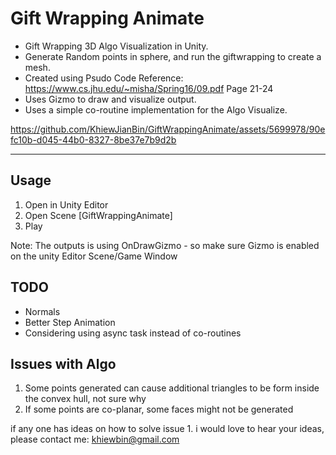 # Gift Wrapping Animate
- Gift Wrapping 3D Algo Visualization in Unity.
- Generate Random points in sphere, and run the giftwrapping to create a mesh.
- Created using Psudo Code Reference: https://www.cs.jhu.edu/~misha/Spring16/09.pdf Page 21-24
- Uses Gizmo to draw and visualize output.
- Uses a simple co-routine implementation for the Algo Visualize.

https://github.com/KhiewJianBin/GiftWrappingAnimate/assets/5699978/90efc10b-d045-44b0-8327-8be37e7b9d2b

--------------

## Usage
1. Open in Unity Editor
2. Open Scene [GiftWrappingAnimate]
3. Play 

Note: The outputs is using OnDrawGizmo - so make sure Gizmo is enabled on the unity Editor Scene/Game Window

## TODO
  - Normals
  - Better Step Animation
  - Considering using async task instead of co-routines
 
## Issues with Algo
 1. Some points generated can cause additional triangles to be form inside the convex hull, not sure why
 2. If some points are co-planar, some faces might not be generated
 

if any one has ideas on how to solve issue 1. i would love to hear your ideas, please contact me: khiewbin@gmail.com
